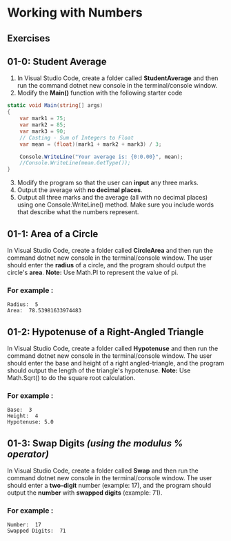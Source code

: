 # Working with Numbers

## Exercises

## 01-0: Student Average

1.  In Visual Studio Code, create a folder called **StudentAverage** and then run the command dotnet new console in the terminal/console window. 
2.  Modify the **Main()** function with the following starter code

```csharp
static void Main(string[] args)
{
    var mark1 = 75;
    var mark2 = 85;
    var mark3 = 90;
    // Casting - Sum of Integers to Float
    var mean = (float)(mark1 + mark2 + mark3) / 3;

    Console.WriteLine("Your average is: {0:0.00}", mean);
    //Console.WriteLine(mean.GetType());
}
```

3.  Modify the program so that the user can **input** any three marks.
4.  Output the average with **no decimal places**.
5.  Output all three marks and the average (all with no decimal places) using one Console.WriteLine() method.  Make sure you include words that describe what the numbers represent.

## 01-1: Area of a Circle
In Visual Studio Code, create a folder called **CircleArea** and then run the command dotnet new console in the terminal/console window.  The user should enter the **radius** of a circle, and the program should output the circle's **area**.  **Note:** Use Math.PI to represent the value of pi.

### For example :
```
Radius:  5
Area:  78.53981633974483
```

## 01-2: Hypotenuse of a Right-Angled Triangle
In Visual Studio Code, create a folder called **Hypotenuse** and then run the command dotnet new console in the terminal/console window.  The user should enter the base and height of a right angled-triangle, and the program should output the length of the triangle's hypotenuse.  **Note:** Use Math.Sqrt() to do the square root calculation.

### For example :
```
Base:  3
Height:  4
Hypotenuse: 5.0
```

## 01-3: Swap Digits *(using the modulus % operator)*
In Visual Studio Code, create a folder called **Swap** and then run the command dotnet new console in the terminal/console window.  The user should enter a **two-digit** number (example: 17), and the program should output the **number** with **swapped digits** (example: 71).  

### For example :
```
Number:  17
Swapped Digits:  71
